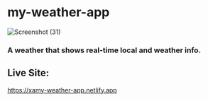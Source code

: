 # my-weather-app

![Screenshot (31)](https://user-images.githubusercontent.com/66500541/148305556-a668aabb-b3a2-4c3d-b105-5f3240b9f710.png)

### A weather that shows real-time local and weather info. 

## Live Site:
https://xamy-weather-app.netlify.app
